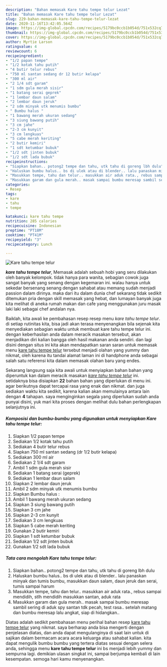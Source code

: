 ```yaml
---
description: "Bahan memasak Kare tahu tempe telur Lezat"
title: "Bahan memasak Kare tahu tempe telur Lezat"
slug: 229-bahan-memasak-kare-tahu-tempe-telur-lezat
date: 2020-11-16T13:42:05.564Z
image: https://img-global.cpcdn.com/recipes/5179bc0ccb1b054d/751x532cq70/kare-tahu-tempe-telur-foto-resep-utama.jpg
thumbnail: https://img-global.cpcdn.com/recipes/5179bc0ccb1b054d/751x532cq70/kare-tahu-tempe-telur-foto-resep-utama.jpg
cover: https://img-global.cpcdn.com/recipes/5179bc0ccb1b054d/751x532cq70/kare-tahu-tempe-telur-foto-resep-utama.jpg
author: Myrtie Larson
ratingvalue: 4
reviewcount: 6
recipeingredient:
- "1/2 papan tempe"
- "1/2 kotak tahu putih"
- "4 butir telur rebus"
- "750 ml santan sedang dr 12 butir kelapa"
- "300 ml air"
- "2 1/4 sdt garam"
- "1 sdm gula merah sisir"
- "1 batang serai geprek"
- "1 lembar daun salam"
- "2 lembar daun jeruk"
- "2 sdm minyak utk menumis bumbu"
- " Bumbu halus "
- "1 bawang merah ukuran sedang"
- "3 siung bawang putih"
- "3 cm jahe"
- "2-3 cm kunyit"
- "3 cm lengkuas"
- "5 cabe merah keriting"
- "2 butir kemiri"
- "1 sdt ketumbar bubuk"
- "1/2 sdt jinten bubuk"
- "1/2 sdt lada bubuk"
recipeinstructions:
- "Siapkan bahan.. potong2 tempe dan tahu, utk tahu di goreng lbh dulu"
- "Haluskan bumbu halus.. bs di ulek atau di blender.. lalu panaskan minyak dan tumis bumbu, masukkan daun salam, daun jeruk dan serai, tumis sampai harum"
- "Masukkan tempe, tahu dan telur.. masukkan air aduk rata., rebus sampai mendidih, stlh mendidih masukkan santan, aduk rata"
- "Masukkan garam dan gula merah.. masak sampai bumbu meresap sambil sering di aduk spy santan tdk pecah, test rasa.. setelah matang dan bumbu meresap lalu angkat, siap di hidangkan.."
categories:
- Resep
tags:
- kare
- tahu
- tempe

katakunci: kare tahu tempe 
nutrition: 285 calories
recipecuisine: Indonesian
preptime: "PT18M"
cooktime: "PT41M"
recipeyield: "3"
recipecategory: Lunch

---
```



![Kare tahu tempe telur](https://img-global.cpcdn.com/recipes/5179bc0ccb1b054d/751x532cq70/kare-tahu-tempe-telur-foto-resep-utama.jpg)

<b><i>kare tahu tempe telur</i></b>, Memasak adalah sebuah hobi yang seru dilakukan oleh banyak kelompok. tidak hanya para wanita, sebagian cowok juga sangat banyak yang senang dengan kegemaran ini. walau hanya untuk sekedar bersenang senang dengan sahabat atau memang sudah menjadi passion dalam dirinya. maka dari itu dalam dunia chef sekarang tidak sedikit ditemukan pria dengan skill memasak yang hebat, dan lumayan banyak juga kita melihat di aneka rumah makan dan cafe yang menggunakan juru masak laki laki sebagai chef andalan nya.

Baiklah, kita awali ke pembahasan resep resep menu <i>kare tahu tempe telur</i>. di setiap rutinitas kita, bisa jadi akan terasa menyenangkan bila sejenak kita menyediakan sebagian waktu untuk membuat kare tahu tempe telur ini. dengan keberhasilan anda dalam meracik masakan tersebut, akan menjadikan diri kalian bangga oleh hasil makanan anda sendiri. dan lagi disini dengan situs ini kita akan mendapatkan saran saran untuk memasak menu <u>kare tahu tempe telur</u> tersebut menjadi olahan yang yummy dan nikmat, oleh karena itu tandai alamat laman ini di handphone anda sebagai salah satu referensi kita dalam memasak olahan baru yang endes.




Sekarang langsung saja kita awali untuk menyiapkan bahan bahan yang diperuntuk kan dalam meracik masakan <u><i>kare tahu tempe telur</i></u> ini. setidaknya bisa disiapkan <b>22</b> bahan bahan yang diperlukan di menu ini. agar berikutnya dapat tercapai rasa yang enak dan nikmat. dan juga sediakan waktu kita sedikit, karena kalian akan memulainya antara lain dengan <b>4</b> tahapan. saya menginginkan segala yang diperlukan sudah anda punyai disini, yuk mari kita proses dengan melihat dulu bahan perlengkapan selanjutnya ini.

<!--inarticleads1-->

##### Komposisi dan bumbu-bumbu yang digunakan untuk menyiapkan Kare tahu tempe telur:

1. Siapkan 1/2 papan tempe
1. Sediakan 1/2 kotak tahu putih
1. Sediakan 4 butir telur rebus
1. Siapkan 750 ml santan sedang (dr 1/2 butir kelapa)
1. Sediakan 300 ml air
1. Sediakan 2 1/4 sdt garam
1. Ambil 1 sdm gula merah sisir
1. Sediakan 1 batang serai (geprek)
1. Sediakan 1 lembar daun salam
1. Siapkan 2 lembar daun jeruk
1. Ambil 2 sdm minyak utk menumis bumbu
1. Siapkan  Bumbu halus :
1. Ambil 1 bawang merah ukuran sedang
1. Siapkan 3 siung bawang putih
1. Siapkan 3 cm jahe
1. Siapkan 2-3 cm kunyit
1. Sediakan 3 cm lengkuas
1. Siapkan 5 cabe merah keriting
1. Gunakan 2 butir kemiri
1. Siapkan 1 sdt ketumbar bubuk
1. Sediakan 1/2 sdt jinten bubuk
1. Gunakan 1/2 sdt lada bubuk




<!--inarticleads2-->

##### Tata cara mengolah Kare tahu tempe telur:

1. Siapkan bahan.. potong2 tempe dan tahu, utk tahu di goreng lbh dulu
1. Haluskan bumbu halus.. bs di ulek atau di blender.. lalu panaskan minyak dan tumis bumbu, masukkan daun salam, daun jeruk dan serai, tumis sampai harum
1. Masukkan tempe, tahu dan telur.. masukkan air aduk rata., rebus sampai mendidih, stlh mendidih masukkan santan, aduk rata
1. Masukkan garam dan gula merah.. masak sampai bumbu meresap sambil sering di aduk spy santan tdk pecah, test rasa.. setelah matang dan bumbu meresap lalu angkat, siap di hidangkan..




Diatas adalah sedikit pembahasan menu perihal bahan resep <u>kare tahu tempe telur</u> yang nikmat. saya berharap anda bisa mengerti dengan penjelasan diatas, dan anda dapat mengulanginya di saat lain untuk di sajikan dalam bermacam acara acara keluarga atau sahabat kalian. kita dapat mengulik bumbu bumbu yang tertera diatas sesuai dengan selera anda, sehingga menu <b>kare tahu tempe telur</b> ini bs menjadi lebih yummy dan sempurna lagi. demikian ulasan singkat ini, sampai berjumpa kembali di lain kesempatan. semoga hari kamu menyenangkan.
